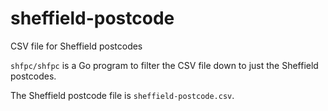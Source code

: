 # sheffield-postcode

CSV file for Sheffield postcodes

`shfpc/shfpc` is a Go program to filter the CSV file down to just the Sheffield postcodes.

The Sheffield postcode file is `sheffield-postcode.csv`.
